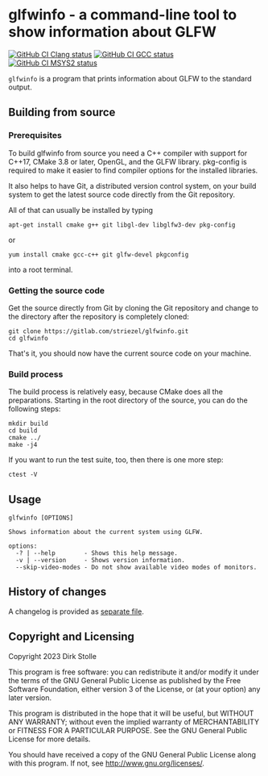 # glfwinfo - a command-line tool to show information about GLFW

[![GitHub CI Clang status](https://github.com/striezel/glfwinfo/workflows/Clang/badge.svg)](https://github.com/striezel/glfwinfo/actions)
[![GitHub CI GCC status](https://github.com/striezel/glfwinfo/workflows/GCC/badge.svg)](https://github.com/striezel/glfwinfo/actions)
[![GitHub CI MSYS2 status](https://github.com/striezel/glfwinfo/workflows/MSYS2/badge.svg)](https://github.com/striezel/glfwinfo/actions)

`glfwinfo` is a program that prints information about GLFW to the standard
output.

## Building from source

### Prerequisites

To build glfwinfo from source you need a C++ compiler with support for C++17,
CMake 3.8 or later, OpenGL, and the GLFW library.
pkg-config is required to make it easier to find compiler options for the
installed libraries.

It also helps to have Git, a distributed version control system, on your build
system to get the latest source code directly from the Git repository.

All of that can usually be installed by typing

    apt-get install cmake g++ git libgl-dev libglfw3-dev pkg-config

or

    yum install cmake gcc-c++ git glfw-devel pkgconfig

into a root terminal.

### Getting the source code

Get the source directly from Git by cloning the Git repository and change to
the directory after the repository is completely cloned:

    git clone https://gitlab.com/striezel/glfwinfo.git
    cd glfwinfo

That's it, you should now have the current source code on your machine.

### Build process

The build process is relatively easy, because CMake does all the preparations.
Starting in the root directory of the source, you can do the following steps:

    mkdir build
    cd build
    cmake ../
    make -j4

If you want to run the test suite, too, then there is one more step:

    ctest -V

## Usage

```
glfwinfo [OPTIONS]

Shows information about the current system using GLFW.

options:
  -? | --help        - Shows this help message.
  -v | --version     - Shows version information.
  --skip-video-modes - Do not show available video modes of monitors.
```

## History of changes

A changelog is provided as [separate file](./changelog.md).

## Copyright and Licensing

Copyright 2023  Dirk Stolle

This program is free software: you can redistribute it and/or modify
it under the terms of the GNU General Public License as published by
the Free Software Foundation, either version 3 of the License, or
(at your option) any later version.

This program is distributed in the hope that it will be useful,
but WITHOUT ANY WARRANTY; without even the implied warranty of
MERCHANTABILITY or FITNESS FOR A PARTICULAR PURPOSE.  See the
GNU General Public License for more details.

You should have received a copy of the GNU General Public License
along with this program.  If not, see <http://www.gnu.org/licenses/>.
